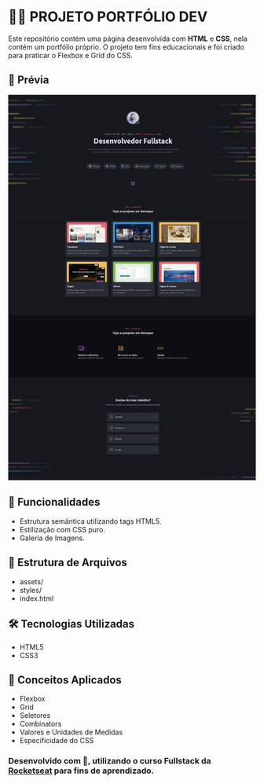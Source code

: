 # 🧑‍💻 PROJETO PORTFÓLIO DEV

Este repositório contém uma página desenvolvida com **HTML** e **CSS**, nela contém um portfólio próprio. O projeto tem fins educacionais e foi criado para praticar o Flexbox e Grid do CSS.

## 📸 Prévia

![Prévia da Página](./assets/screenshot.jpeg) <!-- Substitua pelo caminho correto da imagem se houver -->

## 🚀 Funcionalidades

- Estrutura semântica utilizando tags HTML5.
- Estilização com CSS puro.
- Galeria de Imagens.

## 📂 Estrutura de Arquivos
- assets/
- styles/
- index.html

## 🛠️ Tecnologias Utilizadas

- HTML5
- CSS3

## 🧠 Conceitos Aplicados

- Flexbox
- Grid
- Seletores
- Combinators
- Valores e Unidades de Medidas
- Especificidade do CSS

### Desenvolvido com 💖, utilizando o curso Fullstack da [Rocketseat](https://www.rocketseat.com.br/) para fins de aprendizado.